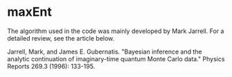 # maxEnt

The algorithm used in the code was mainly developed by Mark Jarrell. For a detailed review, see the article below. 

Jarrell, Mark, and James E. Gubernatis. "Bayesian inference and the analytic continuation of imaginary-time quantum Monte Carlo data." Physics Reports 269.3 (1996): 133-195.
